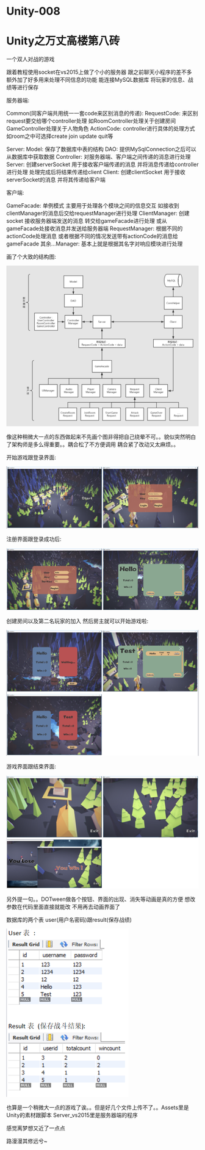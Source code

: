 # Unity-008

# Unity之万丈高楼第八砖

一个双人对战的游戏

跟着教程使用socket在vs2015上做了个小的服务器 跟之前聊天小程序的差不多 额外加了好多用来处理不同信息的功能 能连接MySQL数据库 将玩家的信息、战绩等进行保存

服务器端:

Common(同客户端共用统一一套code来区别消息的传递):
	RequestCode: 来区别request要交给哪个controller处理 如RoomController处理关于创建房间 GameController处理关于人物角色
	ActionCode: controller进行具体的处理方式 如room之中可选择create join update quit等
	
Server:
	Model: 保存了数据库中表的结构
	DAO: 提供MySqlConnection之后可以从数据库中获取数据
	Controller: 对服务器端、客户端之间传递的消息进行处理
	Server: 创建serverSocket 用于接收客户端传递的消息 并将消息传递给controller进行处理 处理完成后将结果传递给client
	Client: 创建clientSocket 用于接收serverSocket的消息 并将其传递给客户端
	
客户端:

GameFacade: 单例模式 主要用于处理各个模块之间的信息交互 如接收到clientManager的消息后交给requestManager进行处理
ClientManager: 创建socket 接收服务器端发送的消息 转交给gameFacade进行处理 或从gameFacade处接收消息并发送给服务器端
RequestManager: 根据不同的actionCode处理消息 或者根据不同的情况发送带有actionCode的消息给gameFacade
其余...Manager: 基本上就是根据其名字对响应模块进行处理

画了个大致的结构图:

![image](https://github.com/HighwayWu/Unity-008/raw/master/Screenshots/Structure.png)

像这种稍微大一点的东西做起来不先画个图非得把自己绕晕不可。。貌似突然明白了架构师是多么得重要。。耦合松了不方便调用 耦合紧了改动又太麻烦。。

开始游戏跟登录界面:

![image](https://github.com/HighwayWu/Unity-008/raw/master/Screenshots/图片1.png)

注册界面跟登录成功后:

![image](https://github.com/HighwayWu/Unity-008/raw/master/Screenshots/图片2.png)

创建房间以及第二名玩家的加入 然后房主就可以开始游戏啦:

![image](https://github.com/HighwayWu/Unity-008/raw/master/Screenshots/图片3.png)

游戏界面跟结束界面:

![image](https://github.com/HighwayWu/Unity-008/raw/master/Screenshots/图片4.png)

另外提一句。。DOTween做各个按钮、界面的出现、消失等动画是真的方便 想改参数在代码里面直接就能改 不用再去动画界面了

数据库的两个表 user(用户名密码)跟result(保存战绩)

![image](https://github.com/HighwayWu/Unity-008/raw/master/Screenshots/图片5.png)

也算是一个稍微大一点的游戏了诶。。但是好几个文件上传不了。。Assets里是Unity的素材跟脚本 Server_vs2015里是服务器端的程序

感觉离梦想又近了一点点

路漫漫其修远兮~
